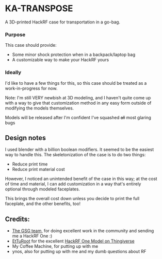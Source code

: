 # KA-TRANSPOSE
A 3D-printed HackRF case for transportation in a go-bag. 

### Purpose
This case should provide:
- Some minor shock protection when in a backpack/laptop bag
- A customizable way to make your HackRF yours

### Ideally
I'd like to have a few things for this, so this case should be treated as a work-in-progress
for now. 

Note: I'm still VERY newbish at 3D modeling, and I haven't quite come up with a way to
give that customization method in any easy form outside of modifying the models themselves.

Models will be released after I'm confident I've squashed ~~all~~ most glaring bugs



## Design notes

I used blender with a billion boolean modifiers. It seemed to be the easiest way to handle this.
The skeletonization of the case is to do two things: 
- Reduce print time
- Reduce print material cost

However, I noticed an unintended benefit of the case in this way; at the cost of time and material,
I can add customization in a way that's entirely optional through modeled faceplates.

This brings the overall cost down unless you decide to print the full faceplate, and the other
benefits, too!




## Credits:

- [The GSG team](https://greatscottgadgets.com/about/), for doing excellent work in the community and sending me a HackRF One :)
- [EtTuRoot](https://www.thingiverse.com/etturoot/) for the excellent [HackRF One Model on Thingiverse](https://www.thingiverse.com/thing:3595088)
- My Coffee Machine, for putting up with me
- ynos, also for putting up with me and my dumb questions about RF



